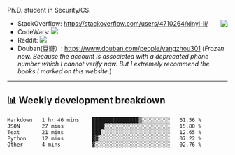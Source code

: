 Ph.D. student in Security/CS.

<img align="right" src="https://github-readme-stats.vercel.app/api?username=li-xin-yi&count_private=true&show_icons=true&hide_title=true&theme=tokyonight" />

- StackOverflow: https://stackoverflow.com/users/4710264/xinyi-li/
- CodeWars: [![](https://www.codewars.com/users/xy-li/badges/micro)](https://www.codewars.com/users/xy-li/)
- Reddit: [![](https://img.shields.io/reddit/user-karma/combined/xy-li?style=social)](https://www.reddit.com/user/xy-li/)
- Douban(豆瓣）: https://www.douban.com/people/yangzhou301  (*Frozen now. Because the account is associated with a deprecated phone number which I cannot verify now. But I extremely recommend the books I marked on this website.*)

---

## 📊 Weekly development breakdown

<!--START_SECTION:waka-->
```text
Markdown   1 hr 46 mins    ███████████████▒░░░░░░░░░   61.56 % 
JSON       27 mins         ████░░░░░░░░░░░░░░░░░░░░░   15.80 % 
Text       21 mins         ███░░░░░░░░░░░░░░░░░░░░░░   12.65 % 
Python     12 mins         █▓░░░░░░░░░░░░░░░░░░░░░░░   07.22 % 
Other      4 mins          ▓░░░░░░░░░░░░░░░░░░░░░░░░   02.76 % 
```
<!--END_SECTION:waka-->
